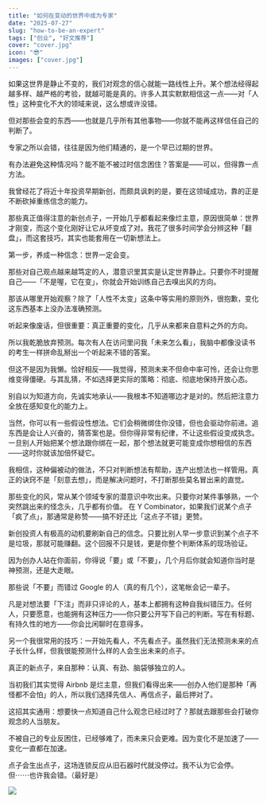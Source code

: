```yaml
---
title: "如何在变动的世界中成为专家"
date: "2025-07-27"
slug: "how-to-be-an-expert"
tags: ["创业", "好文推荐"]
cover: "cover.jpg"
icon: "😎"
images: ["cover.jpg"]
---
```

如果这世界是静止不变的，我们对观念的信心就能一路线性上升。某个想法经得起越多样、越严格的考验，就越可能是真的。许多人其实默默相信这一点——对「人性」这种变化不大的领域来说，这么想或许没错。



但对那些会变的东西——也就是几乎所有其他事物——你就不能再这样信任自己的判断了。



专家之所以会错，往往是因为他们精通的，是一个早已过期的世界。



有办法避免这种情况吗？能不能不被过时信念困住？答案是——可以，但得靠一点方法。



我曾经花了将近十年投资早期新创，而颇具讽刺的是，要在这领域成功，靠的正是不断砍掉重练信念的能力。



那些真正值得注意的新创点子，一开始几乎都看起来像烂主意，原因很简单：世界才刚变，而这个变化刚好让它从坏变成了对。我花了很多时间学会分辨这种「翻盘」，而这套技巧，其实也能套用在一切新想法上。



第一步，养成一种信念：世界一定会变。



那些对自己观点越来越笃定的人，潜意识里其实是认定世界静止。只要你不时提醒自己——「不是喔，它在变」，你就会开始训练自己去嗅出风的方向。



那该从哪里开始观察？除了「人性不太变」这条中等实用的原则外，很抱歉，变化这东西基本上没办法准确预测。



听起来像废话，但很重要：真正重要的变化，几乎从来都来自意料之外的方向。



所以我乾脆放弃预测。每次有人在访问里问我「未来怎么看」，我脑中都像没读书的考生一样拼命乱掰出一个听起来不错的答案。



但这不是因为我懒。恰好相反——我觉得，预测未来不但命中率可怜，还会让你思维变得僵硬。与其乱猜，不如选择更实际的策略：彻底、彻底地保持开放心态。



别自以为知道方向，先诚实地承认——我根本不知道哪边才是对的。然后把注意力全放在感知变化的能力上。



当然，你可以有一些假设性想法。它们会稍微绑住你没错，但也会驱动你前进。追东西是会让人兴奋的，猜答案也是。但你得非常有纪律，不让这些假设变成执念。
一旦别人开始把某个想法跟你绑在一起，那个想法就更可能变成你想相信的东西——这时你就该加倍怀疑它。



我相信，这种偏被动的做法，不只对判断想法有帮助，连产出想法也一样管用。真正的诀窍不是「刻意去想」，而是解决问题时，不打断那些莫名冒出来的直觉。



那些变化的风，常从某个领域专家的潜意识中吹出来。只要你对某件事够熟，一个突然跳出来的怪念头，几乎都有价值。
在 Y Combinator，如果我们说某个点子「疯了点」，那通常是称赞——搞不好还比「这点子不错」更赞。



新创投资人有极高的动机要刷新自己的信念。只要比别人早一步意识到某个点子不是垃圾，那就可能赚翻。这个回报不只是钱，更是你整个判断体系的现场验证。



因为创办人站在你面前，你得说「要」或「不要」，几个月后你就会知道你当时是神预测，还是大走眼。



那些说「不要」而错过 Google 的人（真的有几个），这笔帐会记一辈子。



凡是对想法要「下注」而非只评论的人，基本上都拥有这种自我纠错压力。任何人，只要愿意，也能拥有这种压力——你只要公开写下自己的判断。写在有标题、有持久性的地方——你会比闲聊时在意得多。



另一个我很常用的技巧：一开始先看人，不先看点子。虽然我们无法预测未来的点子长什么样，但我很能预测什么样的人会生出未来的点子。



真正的新点子，来自那种：认真、有劲、脑袋够独立的人。



当初我们其实觉得 Airbnb 是烂主意，但我们看得出来——创办人他们是那种「再怪都不会怕」的人，所以我们选择先信人、再信点子，最后押对了。



这招其实通用：想要快一点知道自己什么观念已经过时了？那就去跟那些会打破你观念的人当朋友。



不被自己的专业反困住，已经够难了，而未来只会更难。因为变化不是加速了——变化一直都在加速。



点子会生出点子，这场连锁反应从旧石器时代就没停过。我不认为它会停。
但⋯⋯也许我会错。（最好是）




![](https://prod-files-secure.s3.us-west-2.amazonaws.com/112d0858-5090-4d34-a606-b75eb8d65fd2/46476355-9cf3-4e99-9b7a-3531bc426380/1000202064.png?X-Amz-Algorithm=AWS4-HMAC-SHA256&X-Amz-Content-Sha256=UNSIGNED-PAYLOAD&X-Amz-Credential=ASIAZI2LB466QZRERUMA%2F20251010%2Fus-west-2%2Fs3%2Faws4_request&X-Amz-Date=20251010T191034Z&X-Amz-Expires=3600&X-Amz-Security-Token=IQoJb3JpZ2luX2VjEFsaCXVzLXdlc3QtMiJHMEUCICet4oqGZEj%2BQujpef0%2Bd0TiyWDd6lmthNm5Tzi7z8SVAiEAo9a8UrZ%2B4iYtZfmqJ%2BaDrPIxvaGgsSz3Yvy%2F4B4wCwsqiAQI9P%2F%2F%2F%2F%2F%2F%2F%2F%2F%2FARAAGgw2Mzc0MjMxODM4MDUiDEqQcJzAAsSjNbAWFSrcAwjrlE9OPe7xPUA2QThRSh0ZAfCrLsJ9ZTC2yrJifO8EK5QarSME7AedYbgks3On62YRx97Z3te%2BoUk2L53mdb8FphUx1SrTyTv6CdbrggQEBjS9Sz%2FcmaWHBdIXKNyHr5zqF%2FGdKNfFjja8dez6lqwAMEd8hkakiAw05qBIzjem9xBdJGgZpAgfD2BemjWiLriMwvOHSF8LW85VHNK5qqW2JaadjGcQPICl%2BRLhwnbR6%2BwqjtGVmCzL0KbhDVLcBES5u%2F1Ulop7lz4kF4tN5Nie4zn37M7ibXEk%2FRi6s6SL7DOhFu1MUHEHBzkuJj43he2aAqTLNdEbH25HmuU3YAj5174ANHmOR%2Bbs%2B9uiWZlMxtIMMFQ3Z2wcuTnB3BWYGb5CFxfKLP3m56H5d64XMdVGJSVafMn0NzNkx3gOkoJGjDVtNo8dTJCbEQTwz38BlkUutGAyr6OjbV7cz%2FPELEQAzXTrUYKYxbkjh9UcsyUeSmhsp8Lio%2B%2FtuL034QGabOBRLpZoyyAT51f%2FjY9BxoBpBSVft2wBhS2NC9Hrh8fsVdR1YX3LZKw3eQ0nj3h0tW%2FJWrsL7SRuQkT9UN3viL%2F6WxxR7yNv%2BI12m0%2BbUmp1GqEMvFl1FFQvrVJKMLaepccGOqUBEUMU2CHBUBydYNeArnfNnrHPPIe7BzKBALp3bcH%2F%2BLa1u%2BYg%2BBLfJ83DI7PYMJbM%2B%2B%2FdRPcPhdIARbTIVub04L%2FbekW7UfbNWiNRnBxu2DgyCJpqy9YbOcmivWnRnPdSLbygz2KM1YPGgMISvBjf1V%2BXGUWVuFI8MVxt5QEGY96UladObI0yUBqZyBCzdxo6nak6RrHJBTySDft%2BcADmIR%2FZdvIy&X-Amz-Signature=c4a0966dd570b7c58a8bef48c0cf18738a147c10dbc8c28a66c806592ef96500&X-Amz-SignedHeaders=host&x-amz-checksum-mode=ENABLED&x-id=GetObject)

